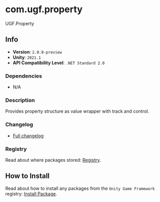 # com.ugf.property

UGF.Property

## Info

- **Version**: `2.0.0-preview`
- **Unity**: `2021.1`
- **API Compatibility Level**: `.NET Standard 2.0`

### Dependencies

- N/A


### Description

Provides property structure as value wrapper with track and control.

### Changelog

- [Full changelog](changelog.md)

### Registry

Read about where packages stored: [Registry](https://github.com/unity-game-framework/organization/blob/main/docs/registry.md).

## How to Install

Read about how to install any packages from the `Unity Game Framework` registry: [Install Package](https://github.com/unity-game-framework/organization/blob/main/docs/install-packages.md).
